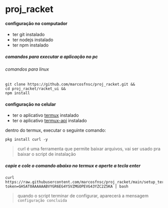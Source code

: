 # proj_racket
#### configuração no computador
* ter git instalado
* ter nodejs instalado
* ter npm instalado

##### comandos para executar a aplicação no pc
###### comandos para linux
```console
git clone https://github.com/marcosfnsc/proj_racket.git &&
cd proj_racket/racket_ui &&
npm install
```

#### configuração no celular
* ter  o aplicativo [termux](https://f-droid.org/en/packages/com.termux/) instalado
* ter  o aplicativo [termux-api](https://f-droid.org/en/packages/com.termux.api/) instalado


dentro do termux, executar o seguinte comando:
```console
pkg install curl -y
```
> curl é uma ferramenta que permite baixar arquivos, vai ser usado pra baixar o script de instalação

##### copie e cole o comando abaixo no termux e aperte a tecla enter
```console
curl https://raw.githubusercontent.com/marcosfnsc/proj_racket/main/setup_termux.sh?token=GHSAT0AAAAAABVYGR6EG4YSVZMGOPEVG43YZC2Z5KA | bash
```
> quando o script terminar de configurar, aparecerá a mensagem `configuração concluida`
